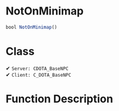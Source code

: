 # NotOnMinimap
```js
bool NotOnMinimap()
```
# Class
✔ `Server: CDOTA_BaseNPC`  
✔ `Client: C_DOTA_BaseNPC`  

# Function Description

